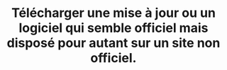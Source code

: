 ---
categories: category-pXhlU6Uzh80hZ6cMMDbks
goodPractices:
- good-practice-Zp3G92QUqFr6avQ7hsFk4
risks:
- Télécharger un logiciel
- en apparence inoffensif
- mais comprenant une charge malveillante qui peut compromettre grandement la sécurité
  de son appareil
- et qui est susceptible de faire perdre l’ensemble des données personnelles.
title: Télécharger une mise à jour ou un logiciel qui semble officiel mais disposé
  pour autant sur un site non officiel.
uuid: vulnerability-jM9eQNUeQ9rOF1B0Rsmn4
visibleInCms: true
---